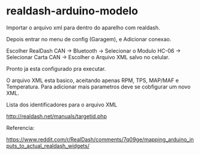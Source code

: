 # realdash-arduino-modelo

Importar o arquivo xml para dentro do aparelho com realdash.

Depois entrar no menu de config (Garagem), e Adicionar conexao. 

Escolher RealDash CAN -> Bluetooth -> Selecionar o Modulo HC-06 -> Selecionar Carta CAN -> Escolher o Arquivo XML salvo no celular.

Pronto ja esta configurado pra executar.

O arquivo XML esta basico, aceitando apenas RPM, TPS, MAP/MAF e Temperatura. Para adicionar mais parametros deve se cobfigurar um novo XML.

Lista dos identificadores para o arquivo XML

http://realdash.net/manuals/targetid.php

Referencia:

https://www.reddit.com/r/RealDash/comments/7q09ge/mapping_arduino_inputs_to_actual_realdash_widgets/
